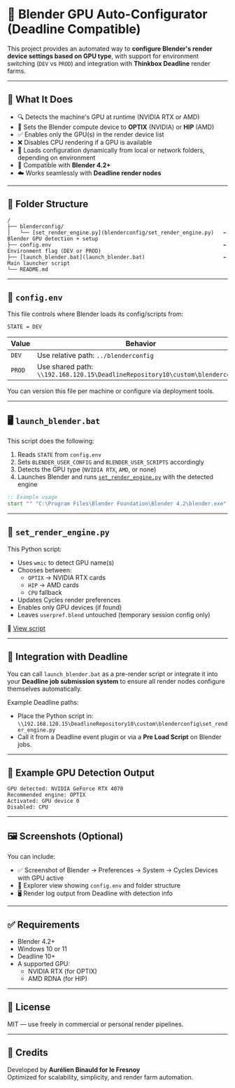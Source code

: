# 🧠 Blender GPU Auto-Configurator (Deadline Compatible)

This project provides an automated way to **configure Blender's render device settings based on GPU type**, with support for environment switching (`DEV` vs `PROD`) and integration with **Thinkbox Deadline** render farms.

---

## 🚀 What It Does

- 🔍 Detects the machine's GPU at runtime (NVIDIA RTX or AMD)
- 🔧 Sets the Blender compute device to **OPTIX** (NVIDIA) or **HIP** (AMD)
- ✅ Enables only the GPU(s) in the render device list
- ❌ Disables CPU rendering if a GPU is available
- 📁 Loads configuration dynamically from local or network folders, depending on environment
- 🧵 Compatible with **Blender 4.2+**
- ☁️ Works seamlessly with **Deadline render nodes**

---

## 📂 Folder Structure

```
/
├── blenderconfig/
│   └── [set_render_engine.py](blenderconfig/set_render_engine.py)   ← Blender GPU detection + setup
├── config.env                                                       ← Environment flag (DEV or PROD)
├── [launch_blender.bat](launch_blender.bat)                         ← Main launcher script
└── README.md
```

---

## 🧾 `config.env`

This file controls where Blender loads its config/scripts from:

```env
STATE = DEV
```

| Value | Behavior |
|-------|----------|
| `DEV`  | Use relative path: `../blenderconfig` |
| `PROD` | Use shared path: `\\192.168.120.15\DeadlineRepository10\custom\blenderconfig` |

You can version this file per machine or configure via deployment tools.

---

## 🖥️ `launch_blender.bat`

This script does the following:

1. Reads `STATE` from `config.env`
2. Sets `BLENDER_USER_CONFIG` and `BLENDER_USER_SCRIPTS` accordingly
3. Detects the GPU type (`NVIDIA RTX`, `AMD`, or none)
4. Launches Blender and runs [`set_render_engine.py`](blenderconfig/set_render_engine.py) with the detected engine

```bat
:: Example usage
start "" "C:\Program Files\Blender Foundation\Blender 4.2\blender.exe" --python "%BLENDER_USER_CONFIG%\set_render_engine.py"
```

---

## 🐍 `set_render_engine.py`

This Python script:

- Uses `wmic` to detect GPU name(s)
- Chooses between:
  - `OPTIX` → NVIDIA RTX cards
  - `HIP` → AMD cards
  - `CPU` fallback
- Updates Cycles render preferences
- Enables only GPU devices (if found)
- Leaves `userpref.blend` untouched (temporary session config only)

🔗 [View script](blenderconfig/set_render_engine.py)

---

## 🔗 Integration with Deadline

You can call `launch_blender.bat` as a pre-render script or integrate it into your **Deadline job submission system** to ensure all render nodes configure themselves automatically.

Example Deadline paths:
- Place the Python script in:  
  `\\192.168.120.15\DeadlineRepository10\custom\blenderconfig\set_render_engine.py`
- Call it from a Deadline event plugin or via a **Pre Load Script** on Blender jobs.

---

## 🧪 Example GPU Detection Output

```
GPU detected: NVIDIA GeForce RTX 4070
Recommended engine: OPTIX
Activated: GPU device 0
Disabled: CPU
```

---

## 🖼️ Screenshots (Optional)

You can include:
- ✅ Screenshot of Blender → Preferences → System → Cycles Devices with GPU active
- 📁 Explorer view showing `config.env` and folder structure
- 🖥️ Render log output from Deadline with detection info

---

## ✅ Requirements

- Blender 4.2+
- Windows 10 or 11
- Deadline 10+
- A supported GPU:
  - NVIDIA RTX (for OPTIX)
  - AMD RDNA (for HIP)

---

## 📄 License

MIT — use freely in commercial or personal render pipelines.

---

## 🙌 Credits

Developed by **Aurélien Binauld for le Fresnoy**  
Optimized for scalability, simplicity, and render farm automation.

